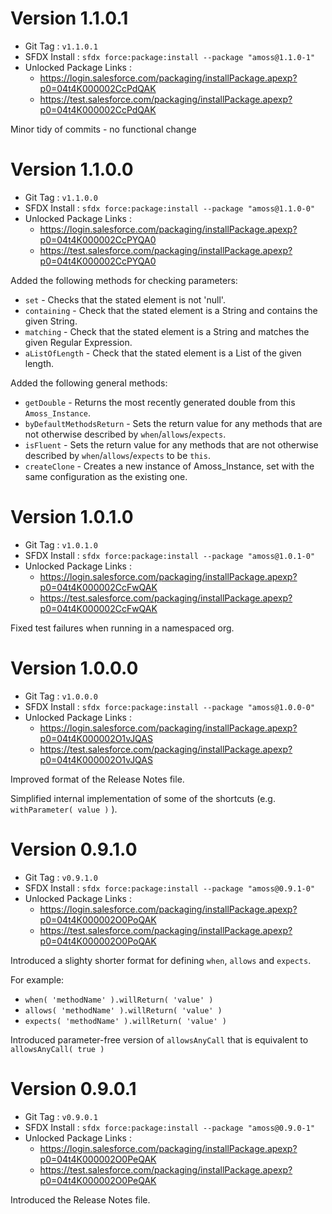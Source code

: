 # Version 1.1.0.1

* Git Tag                : `v1.1.0.1`
* SFDX Install           : `sfdx force:package:install --package "amoss@1.1.0-1"`
* Unlocked Package Links :
  * https://login.salesforce.com/packaging/installPackage.apexp?p0=04t4K000002CcPdQAK
  * https://test.salesforce.com/packaging/installPackage.apexp?p0=04t4K000002CcPdQAK

Minor tidy of commits - no functional change

# Version 1.1.0.0

* Git Tag                : `v1.1.0.0`
* SFDX Install           : `sfdx force:package:install --package "amoss@1.1.0-0"`
* Unlocked Package Links :
  * https://login.salesforce.com/packaging/installPackage.apexp?p0=04t4K000002CcPYQA0
  * https://test.salesforce.com/packaging/installPackage.apexp?p0=04t4K000002CcPYQA0

Added the following methods for checking parameters:
* `set` - Checks that the stated element is not 'null'.
* `containing` - Check that the stated element is a String and contains the given String.
* `matching` - Check that the stated element is a String and matches the given Regular Expression.
* `aListOfLength` - Check that the stated element is a List of the given length.

Added the following general methods:
* `getDouble` - Returns the most recently generated double from this `Amoss_Instance`.
* `byDefaultMethodsReturn` - Sets the return value for any methods that are not otherwise described by `when`/`allows`/`expects`.
* `isFluent` - Sets the return value for any methods that are not otherwise described by `when`/`allows`/`expects` to be `this`.
* `createClone` - Creates a new instance of Amoss_Instance, set with the same configuration as the existing one.


# Version 1.0.1.0

* Git Tag                : `v1.0.1.0`
* SFDX Install           : `sfdx force:package:install --package "amoss@1.0.1-0"`
* Unlocked Package Links :
  * https://login.salesforce.com/packaging/installPackage.apexp?p0=04t4K000002CcFwQAK
  * https://test.salesforce.com/packaging/installPackage.apexp?p0=04t4K000002CcFwQAK

Fixed test failures when running in a namespaced org.

# Version 1.0.0.0

* Git Tag                : `v1.0.0.0`
* SFDX Install           : `sfdx force:package:install --package "amoss@1.0.0-0"`
* Unlocked Package Links :
  * https://login.salesforce.com/packaging/installPackage.apexp?p0=04t4K000002O1vJQAS
  * https://test.salesforce.com/packaging/installPackage.apexp?p0=04t4K000002O1vJQAS

Improved format of the Release Notes file.

Simplified internal implementation of some of the shortcuts (e.g. `withParameter( value )` ).

# Version 0.9.1.0

* Git Tag                : `v0.9.1.0`
* SFDX Install           : `sfdx force:package:install --package "amoss@0.9.1-0"`
* Unlocked Package Links :
  * https://login.salesforce.com/packaging/installPackage.apexp?p0=04t4K000002O0PoQAK
  * https://test.salesforce.com/packaging/installPackage.apexp?p0=04t4K000002O0PoQAK

Introduced a slighty shorter format for defining `when`, `allows` and `expects`.

For example:
* `when( 'methodName' ).willReturn( 'value' )`
* `allows( 'methodName' ).willReturn( 'value' )`
* `expects( 'methodName' ).willReturn( 'value' )`

Introduced parameter-free version of `allowsAnyCall` that is equivalent to `allowsAnyCall( true )`

# Version 0.9.0.1

* Git Tag                : `v0.9.0.1`
* SFDX Install           : `sfdx force:package:install --package "amoss@0.9.0-1"`
* Unlocked Package Links :
  * https://login.salesforce.com/packaging/installPackage.apexp?p0=04t4K000002O0PeQAK
  * https://test.salesforce.com/packaging/installPackage.apexp?p0=04t4K000002O0PeQAK

Introduced the Release Notes file.
